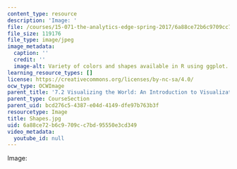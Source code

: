 ```yaml
---
content_type: resource
description: 'Image: '
file: /courses/15-071-the-analytics-edge-spring-2017/6a88ce72b6c9709cc7bd95550e3cd349_Shapes.jpg
file_size: 119176
file_type: image/jpeg
image_metadata:
  caption: ''
  credit: ''
  image-alt: Variety of colors and shapes available in R using ggplot.
learning_resource_types: []
license: https://creativecommons.org/licenses/by-nc-sa/4.0/
ocw_type: OCWImage
parent_title: '7.2 Visualizing the World: An Introduction to Visualization'
parent_type: CourseSection
parent_uid: bcd276c5-4387-e04d-4149-dfe97b763b3f
resourcetype: Image
title: Shapes.jpg
uid: 6a88ce72-b6c9-709c-c7bd-95550e3cd349
video_metadata:
  youtube_id: null
---
```

Image: 